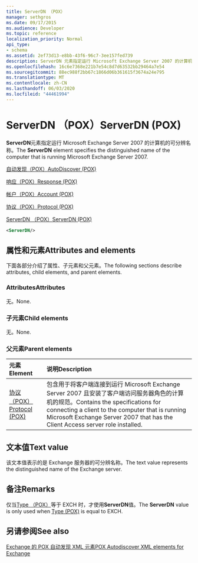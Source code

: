 ```yaml
---
title: ServerDN （POX）
manager: sethgros
ms.date: 09/17/2015
ms.audience: Developer
ms.topic: reference
localization_priority: Normal
api_type:
- schema
ms.assetid: 2ef73d13-e8bb-43f6-96c7-3ee157fed739
description: ServerDN 元素指定运行 Microsoft Exchange Server 2007 的计算机的可分辨名称。
ms.openlocfilehash: 16c6e7368e221b7e54c8d7d63532bb29464a7e54
ms.sourcegitcommit: 88ec988f2bb67c1866d06b361615f3674a24e795
ms.translationtype: MT
ms.contentlocale: zh-CN
ms.lasthandoff: 06/03/2020
ms.locfileid: "44461994"
---
```

# <a name="serverdn-pox"></a><span data-ttu-id="fc14e-103">ServerDN （POX）</span><span class="sxs-lookup"><span data-stu-id="fc14e-103">ServerDN (POX)</span></span>

<span data-ttu-id="fc14e-104">**ServerDN**元素指定运行 Microsoft Exchange Server 2007 的计算机的可分辨名称。</span><span class="sxs-lookup"><span data-stu-id="fc14e-104">The **ServerDN** element specifies the distinguished name of the computer that is running Microsoft Exchange Server 2007.</span></span> 
  
[<span data-ttu-id="fc14e-105">自动发现（POX）</span><span class="sxs-lookup"><span data-stu-id="fc14e-105">AutoDiscover (POX)</span></span>](autodiscover-pox.md)
  
[<span data-ttu-id="fc14e-106">响应（POX）</span><span class="sxs-lookup"><span data-stu-id="fc14e-106">Response (POX)</span></span>](response-pox.md)
  
[<span data-ttu-id="fc14e-107">帐户（POX）</span><span class="sxs-lookup"><span data-stu-id="fc14e-107">Account (POX)</span></span>](account-pox.md)
  
[<span data-ttu-id="fc14e-108">协议（POX）</span><span class="sxs-lookup"><span data-stu-id="fc14e-108">Protocol (POX)</span></span>](protocol-pox.md)
  
[<span data-ttu-id="fc14e-109">ServerDN （POX）</span><span class="sxs-lookup"><span data-stu-id="fc14e-109">ServerDN (POX)</span></span>](serverdn-pox.md)
  
```xml
<ServerDN/>
```

## <a name="attributes-and-elements"></a><span data-ttu-id="fc14e-110">属性和元素</span><span class="sxs-lookup"><span data-stu-id="fc14e-110">Attributes and elements</span></span>

<span data-ttu-id="fc14e-111">下面各部分介绍了属性、子元素和父元素。</span><span class="sxs-lookup"><span data-stu-id="fc14e-111">The following sections describe attributes, child elements, and parent elements.</span></span>
  
### <a name="attributes"></a><span data-ttu-id="fc14e-112">Attributes</span><span class="sxs-lookup"><span data-stu-id="fc14e-112">Attributes</span></span>

<span data-ttu-id="fc14e-113">无。</span><span class="sxs-lookup"><span data-stu-id="fc14e-113">None.</span></span>
  
### <a name="child-elements"></a><span data-ttu-id="fc14e-114">子元素</span><span class="sxs-lookup"><span data-stu-id="fc14e-114">Child elements</span></span>

<span data-ttu-id="fc14e-115">无。</span><span class="sxs-lookup"><span data-stu-id="fc14e-115">None.</span></span>
  
### <a name="parent-elements"></a><span data-ttu-id="fc14e-116">父元素</span><span class="sxs-lookup"><span data-stu-id="fc14e-116">Parent elements</span></span>

|<span data-ttu-id="fc14e-117">**元素**</span><span class="sxs-lookup"><span data-stu-id="fc14e-117">**Element**</span></span>|<span data-ttu-id="fc14e-118">**说明**</span><span class="sxs-lookup"><span data-stu-id="fc14e-118">**Description**</span></span>|
|:-----|:-----|
|[<span data-ttu-id="fc14e-119">协议（POX）</span><span class="sxs-lookup"><span data-stu-id="fc14e-119">Protocol (POX)</span></span>](protocol-pox.md) <br/> |<span data-ttu-id="fc14e-120">包含用于将客户端连接到运行 Microsoft Exchange Server 2007 且安装了客户端访问服务器角色的计算机的规范。</span><span class="sxs-lookup"><span data-stu-id="fc14e-120">Contains the specifications for connecting a client to the computer that is running Microsoft Exchange Server 2007 that has the Client Access server role installed.</span></span>  <br/> |
   
## <a name="text-value"></a><span data-ttu-id="fc14e-121">文本值</span><span class="sxs-lookup"><span data-stu-id="fc14e-121">Text value</span></span>

<span data-ttu-id="fc14e-122">该文本值表示的是 Exchange 服务器的可分辨名称。</span><span class="sxs-lookup"><span data-stu-id="fc14e-122">The text value represents the distinguished name of the Exchange server.</span></span>
  
## <a name="remarks"></a><span data-ttu-id="fc14e-123">备注</span><span class="sxs-lookup"><span data-stu-id="fc14e-123">Remarks</span></span>

<span data-ttu-id="fc14e-124">仅当[Type （POX）](type-pox.md)等于 EXCH 时，才使用**ServerDN**值。</span><span class="sxs-lookup"><span data-stu-id="fc14e-124">The **ServerDN** value is only used when [Type (POX)](type-pox.md) is equal to EXCH.</span></span> 
  
## <a name="see-also"></a><span data-ttu-id="fc14e-125">另请参阅</span><span class="sxs-lookup"><span data-stu-id="fc14e-125">See also</span></span>



[<span data-ttu-id="fc14e-126">Exchange 的 POX 自动发现 XML 元素</span><span class="sxs-lookup"><span data-stu-id="fc14e-126">POX Autodiscover XML elements for Exchange</span></span>](pox-autodiscover-xml-elements-for-exchange.md)

